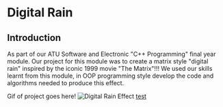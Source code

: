 # Digital Rain

## Introduction
As part of our ATU Software and Electronic "C++ Programming" final year module. Our project for this module was to create a matrix style "digital rain" inspired by the iconic 1999 movie "The Matrix"!!! We used our skills learnt from this module, in OOP programming style develop the code and algorithms needed to produce this effect.

Gif of project goes here!
![Digital Rain Effect](/_assets/_images/digitalraingif.gif)
[test](/_pages/test_page.md)

